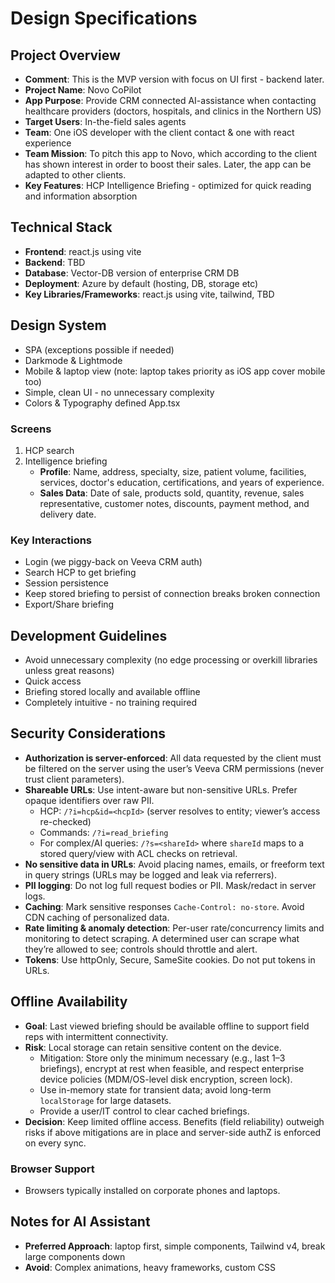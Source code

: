 # Design Specifications

## Project Overview
-   **Comment**: This is the MVP version with focus on UI first - backend later.
-   **Project Name**: Novo CoPilot
-   **App Purpose**: Provide CRM connected AI-assistance when contacting healthcare providers (doctors, hospitals, and clinics in the Northern US)
-   **Target Users**: In-the-field sales agents
-   **Team**: One iOS developer with the client contact & one with react experience
-   **Team Mission**: To pitch this app to Novo, which according to the client has shown interest in order to boost their sales. Later, the app can be adapted to other clients.
-   **Key Features**: HCP Intelligence Briefing - optimized for quick reading and information absorption

## Technical Stack
-   **Frontend**: react.js using vite
-   **Backend**: TBD
-   **Database**: Vector-DB version of enterprise CRM DB
-   **Deployment**: Azure by default (hosting, DB, storage etc)
-   **Key Libraries/Frameworks**: react.js using vite, tailwind, TBD

## Design System
-   SPA (exceptions possible if needed)
-   Darkmode & Lightmode
-   Mobile & laptop view (note: laptop takes priority as iOS app cover mobile too)
-   Simple, clean UI - no unnecessary complexity
-   Colors & Typography defined App.tsx

### Screens
1. HCP search
2. Intelligence briefing
   - **Profile**: Name, address, specialty, size, patient volume, facilities, services, doctor's education, certifications, and years of experience.
   - **Sales Data**: Date of sale, products sold, quantity, revenue, sales representative, customer notes, discounts, payment method, and delivery date.


### Key Interactions
- Login (we piggy-back on Veeva CRM auth)
- Search HCP to get briefing
- Session persistence
- Keep stored briefing to persist of connection breaks broken connection
- Export/Share briefing

## Development Guidelines
- Avoid unnecessary complexity (no edge processing or overkill libraries unless great reasons)
- Quick access
- Briefing stored locally and available offline
- Completely intuitive - no training required

## Security Considerations
- **Authorization is server-enforced**: All data requested by the client must be filtered on the server using the user’s Veeva CRM permissions (never trust client parameters).
- **Shareable URLs**: Use intent-aware but non-sensitive URLs. Prefer opaque identifiers over raw PII.
  - HCP: `/?i=hcp&id=<hcpId>` (server resolves to entity; viewer’s access re-checked)
  - Commands: `/?i=read_briefing`
  - For complex/AI queries: `/?s=<shareId>` where `shareId` maps to a stored query/view with ACL checks on retrieval.
- **No sensitive data in URLs**: Avoid placing names, emails, or freeform text in query strings (URLs may be logged and leak via referrers).
- **PII logging**: Do not log full request bodies or PII. Mask/redact in server logs.
- **Caching**: Mark sensitive responses `Cache-Control: no-store`. Avoid CDN caching of personalized data.
- **Rate limiting & anomaly detection**: Per-user rate/concurrency limits and monitoring to detect scraping. A determined user can scrape what they’re allowed to see; controls should throttle and alert.
- **Tokens**: Use httpOnly, Secure, SameSite cookies. Do not put tokens in URLs.

## Offline Availability
- **Goal**: Last viewed briefing should be available offline to support field reps with intermittent connectivity.
- **Risk**: Local storage can retain sensitive content on the device.
  - Mitigation: Store only the minimum necessary (e.g., last 1–3 briefings), encrypt at rest when feasible, and respect enterprise device policies (MDM/OS-level disk encryption, screen lock).
  - Use in-memory state for transient data; avoid long-term `localStorage` for large datasets.
  - Provide a user/IT control to clear cached briefings.
- **Decision**: Keep limited offline access. Benefits (field reliability) outweigh risks if above mitigations are in place and server-side authZ is enforced on every sync.

### Browser Support
-   Browsers typically installed on corporate phones and laptops.

## Notes for AI Assistant
-   **Preferred Approach**: laptop first, simple components, Tailwind v4, break large components down
-   **Avoid**: Complex animations, heavy frameworks, custom CSS

